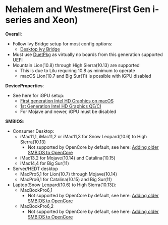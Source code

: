 # Nehalem and Westmere(First Gen i-series and Xeon)

**Overall**:

* Follow Ivy Bridge setup for most config options:
  * [Desktop Ivy Bridge](../../config.plist/ivy-bridge.md)
* Must use [DuetPkg](../../extras/legacy.md) as virtually no boards from this generation supported UEFI
* Mountain Lion(10.8) through High Sierra(10.13) are supported
  * This is due to Lilu requiring 10.8 as minimum to operate
  * macOS Lion(10.7 and Big Sur(11) is possible with iGPU disabled

**DeviceProperties**:

* See here for iGPU setup:
  * [First generation Intel HD Graphics on macOS](https://github.com/Goldfish64/ArrandaleGraphicsHackintosh)
  * [1st Generation Intel HD Graphics QE/CI](https://github.com/acidanthera/WhateverGreen/blob/master/Manual/FAQ.IntelHD.en.md#intel-hd-graphics-first-generation--ironlake-arrandale-processors)
  * For Mojave and newer, iGPU must be disabled

**SMBIOS**:

* Consumer Desktop:
  * iMac11,1, iMac11,2 or iMac11,3 for Snow Leopard(10.6) to High Sierra(10.13)
    * Not supported by OpenCore by default, see here: [Adding older SMBIOS to OpenCore](../../config.plist/legacy.md#adding-older-smbios-to-opencore)
  * iMac13,2 for Mojave(10.14) and Catalina(10.15)
  * iMac14,4 for Big Sur(11)
* Server/HEDT desktop
  * MacPro5,1 for Lion(10.7) through Mojave(10.14)
  * MacPro6,1 for Catalina(10.15) and Big Sur(11)
* Laptop(Snow Leopard(10.6) to High Sierra(10.13)):
  * MacBookPro6,1
    * Not supported by OpenCore by default, see here: [Adding older SMBIOS to OpenCore](../../config.plist/legacy.md#adding-older-smbios-to-opencore)
  * MacBookPro6,2
    * Not supported by OpenCore by default, see here: [Adding older SMBIOS to OpenCore](../../config.plist/legacy.md#adding-older-smbios-to-opencore)
